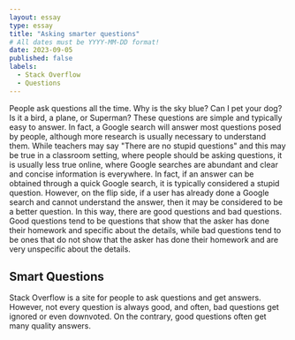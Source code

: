 ```yaml
---
layout: essay
type: essay
title: "Asking smarter questions"
# All dates must be YYYY-MM-DD format!
date: 2023-09-05
published: false
labels:
  - Stack Overflow
  - Questions
---
```


People ask questions all the time. Why is the sky blue? Can I pet your dog? Is it a bird, a plane, or Superman? These questions are simple and typically easy to answer. In fact, a Google search will answer most questions posed by people, although more research is usually necessary to understand them. While teachers may say "There are no stupid questions" and this may be true in a classroom setting, where people should be asking questions, it is usually less true online, where Google searches are abundant and clear and concise information is everywhere. In fact, if an answer can be obtained through a quick Google search, it is typically considered a stupid question. However, on the flip side, if a user has already done a Google search and cannot understand the answer, then it may be considered to be a better question. In this way, there are good questions and bad questions. Good questions tend to be questions that show that the asker has done their homework and specific about the details, while bad questions tend to be ones that do not show that the asker has done their homework and are very unspecific about the details.

## Smart Questions
Stack Overflow is a site for people to ask questions and get answers. However, not every question is always good, and often, bad questions get ignored or even downvoted. On the contrary, good questions often get many quality answers.  
```
